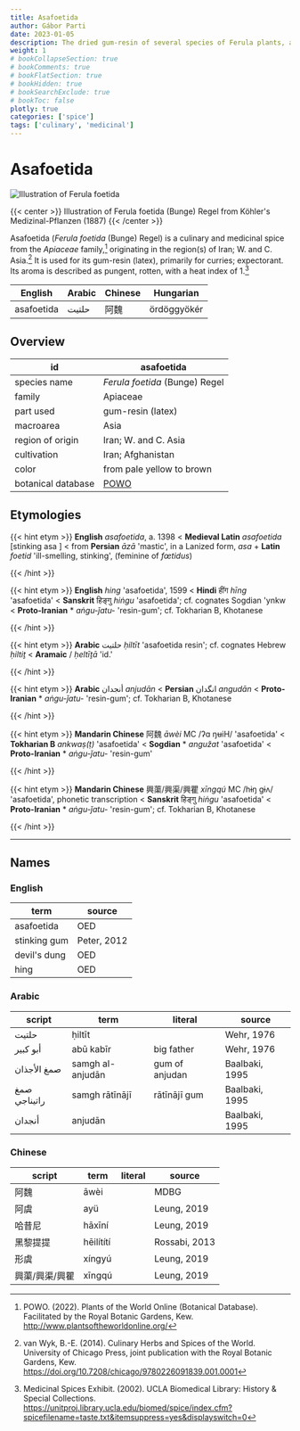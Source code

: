 ```yaml
---
title: Asafoetida
author: Gábor Parti
date: 2023-01-05
description: The dried gum-resin of several species of Ferula plants, also known as hing; devil's dung.
weight: 1
# bookCollapseSection: true
# bookComments: true
# bookFlatSection: true
# bookHidden: true
# bookSearchExclude: true
# bookToc: false
plotly: true
categories: ['spice']
tags: ['culinary', 'medicinal']
---
```


# Asafoetida

![Illustration of Ferula foetida](/spice/images/kohler/asafoetida.png)

{{< center >}}
Illustration of Ferula foetida (Bunge) Regel from Köhler's Medizinal-Pflanzen (1887)
{{< /center >}}

Asafoetida (*Ferula foetida* (Bunge) Regel) is a culinary and medicinal spice from the *Apiaceae* family,[^powo] originating in the region(s) of Iran; W. and C. Asia.[^van_wyk_culinary_2014] It is used for its gum-resin (latex), primarily for curries; expectorant. Its aroma is described as pungent, rotten, with a heat index of 1.[^ucla_medicinal_2002]

|  English |Arabic|Chinese| Hungarian |
|----------|------|-------|-----------|
|asafoetida| حلتیت|   阿魏  |ördöggyökér|

## Overview

|        id        |                     asafoetida                    |
|------------------|---------------------------------------------------|
|   species name   |           *Ferula foetida* (Bunge) Regel          |
|      family      |                      Apiaceae                     |
|     part used    |                 gum-resin (latex)                 |
|     macroarea    |                        Asia                       |
| region of origin |                Iran; W. and C. Asia               |
|    cultivation   |                 Iran; Afghanistan                 |
|       color      |             from pale yellow to brown             |
|botanical database|[POWO](https://powo.science.kew.org/taxon/842277-1)|

## Etymologies

{{< hint etym >}}
**English** *asafoetida*, a. 1398 < **Medieval Latin** *asafoetida* [stinking asa ] < from **Persian** *āzā* 'mastic', in a Lanized form, *asa* + **Latin** *foetid* 'ill-smelling, stinking', (feminine of *fœtidus*)



{{< /hint >}}

{{< hint etym >}}
**English** *hing* 'asafoetida', 1599 < **Hindi** हींग *hīng* 'asafoetida' < **Sanskrit** हिङ्गु *hiṅgu* 'asafoetida'; cf. cognates Sogdian 'ynkw < **Proto-Iranian** * *aṅgu-ǰatu-* 'resin-gum'; cf. Tokharian B, Khotanese



{{< /hint >}}

{{< hint etym >}}
**Arabic** حلتيت *ḥiltīt* 'asafoetida resin'; cf. cognates Hebrew *ḥiltiṯ* < **Aramaic** / *ḥeltīṯā* 'id.'



{{< /hint >}}

{{< hint etym >}}
**Arabic** أنجدان *anjudān* < **Persian** انگدان *angudān* < **Proto-Iranian** * *aṅgu-ǰatu-* 'resin-gum'; cf. Tokharian B, Khotanese



{{< /hint >}}

{{< hint etym >}}
**Mandarin Chinese** 阿魏 *āwèi* MC /ʔɑ ŋʉiH/ 'asafoetida' < **Tokharian B** *ankwaṣ(ṭ)* 'asafoetida' < **Sogdian** * *angužat* 'asafoetida' < **Proto-Iranian** * *aṅgu-ǰatu-* 'resin-gum'



{{< /hint >}}

{{< hint etym >}}
**Mandarin Chinese** 興蕖/興渠/興瞿 *xīngqú* MC /hɨŋ ɡɨʌ/ 'asafoetida', phonetic transcription < **Sanskrit** हिङ्गु *hiṅgu* 'asafoetida' < **Proto-Iranian** * *aṅgu-ǰatu-* 'resin-gum'; cf. Tokharian B, Khotanese



{{< /hint >}}

***

## Names

### English

|    term    |   source  |
|------------|-----------|
| asafoetida |    OED    |
|stinking gum|Peter, 2012|
|devil's dung|    OED    |
|    hing    |    OED    |

### Arabic

|   script   |      term      |    literal   |    source    |
|------------|----------------|--------------|--------------|
|    حلتیت   |     ḥiltīt     |              |  Wehr, 1976  |
|  أبو كبير  |    abū kabīr   |  big father  |  Wehr, 1976  |
| صمغ الأجذان|samgh al-anjudān|gum of anjudan|Baalbaki, 1995|
|صمغ راتيناجي| samgh rātīnājī | rātīnājī gum |Baalbaki, 1995|
|   أنجدان   |     anjudān    |              |Baalbaki, 1995|

### Chinese

| script |   term   |literal|    source   |
|--------|----------|-------|-------------|
|   阿魏   |   āwèi   |       |     MDBG    |
|   阿虞   |    ayü   |       | Leung, 2019 |
|   哈昔尼  |  hāxīní  |       | Leung, 2019 |
|  黑黎提提  |hēilítí​tí|       |Rossabi, 2013|
|   形虞   |  xíngyú  |       | Leung, 2019 |
|興蕖/興渠/興瞿|  xīngqú  |       | Leung, 2019 |

[^powo]: POWO. (2022). Plants of the World Online (Botanical Database). Facilitated by the Royal Botanic Gardens, Kew. http://www.plantsoftheworldonline.org/
[^van_wyk_culinary_2014]: van Wyk, B.-E. (2014). Culinary Herbs and Spices of the World. University of Chicago Press, joint publication with the Royal Botanic Gardens, Kew. https://doi.org/10.7208/chicago/9780226091839.001.0001
[^ucla_medicinal_2002]: Medicinal Spices Exhibit. (2002). UCLA Biomedical Library: History & Special Collections. https://unitproj.library.ucla.edu/biomed/spice/index.cfm?spicefilename=taste.txt&itemsuppress=yes&displayswitch=0

